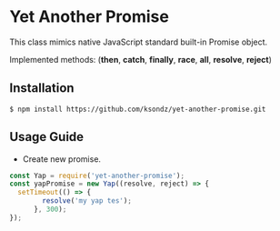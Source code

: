 # Yet Another Promise

This class mimics native JavaScript standard built-in Promise object. <br>

Implemented methods: (**then**, **catch**, **finally**, **race**, **all**, **resolve**, **reject**)

## Installation

```
$ npm install https://github.com/ksondz/yet-another-promise.git
```

## Usage Guide

 - Create new promise. 

```js
const Yap = require('yet-another-promise');
const yapPromise = new Yap((resolve, reject) => {
  setTimeout(() => {
        resolve('my yap tes');
      }, 300);
});
```
 